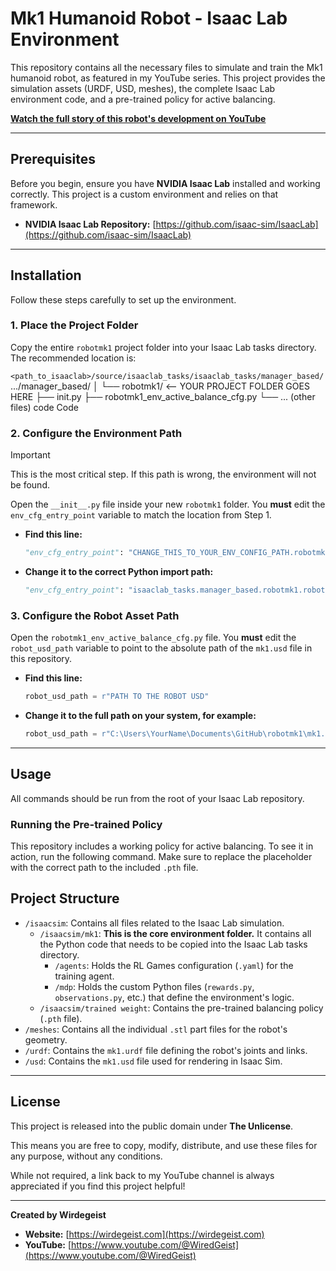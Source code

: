 # Mk1 Humanoid Robot - Isaac Lab Environment

This repository contains all the necessary files to simulate and train the Mk1 humanoid robot, as featured in my YouTube series. This project provides the simulation assets (URDF, USD, meshes), the complete Isaac Lab environment code, and a pre-trained policy for active balancing.

**[Watch the full story of this robot's development on YouTube](https://www.youtube.com/@WiredGeist)**

---

## Prerequisites

Before you begin, ensure you have **NVIDIA Isaac Lab** installed and working correctly. This project is a custom environment and relies on that framework.

*   **NVIDIA Isaac Lab Repository:** [https://github.com/isaac-sim/IsaacLab](https://github.com/isaac-sim/IsaacLab)

---

## Installation

Follow these steps carefully to set up the environment.

### 1. Place the Project Folder

Copy the entire `robotmk1` project folder into your Isaac Lab tasks directory. The recommended location is:

`<path_to_isaaclab>/source/isaaclab_tasks/isaaclab_tasks/manager_based/`
.../manager_based/
│
└── robotmk1/ <-- YOUR PROJECT FOLDER GOES HERE
├── init.py
├── robotmk1_env_active_balance_cfg.py
└── ... (other files)
code
Code
### 2. Configure the Environment Path

> [!IMPORTANT]
> This is the most critical step. If this path is wrong, the environment will not be found.

Open the `__init__.py` file inside your new `robotmk1` folder. You **must** edit the `env_cfg_entry_point` variable to match the location from Step 1.

*   **Find this line:**
    ```python
    "env_cfg_entry_point": "CHANGE_THIS_TO_YOUR_ENV_CONFIG_PATH.robotmk1_env_active_balance_cfg:RobotMk1ActiveBalanceEnvCfg",
    ```
*   **Change it to the correct Python import path:**
    ```python
    "env_cfg_entry_point": "isaaclab_tasks.manager_based.robotmk1.robotmk1_env_active_balance_cfg:RobotMk1ActiveBalanceEnvCfg",
    ```

### 3. Configure the Robot Asset Path

Open the `robotmk1_env_active_balance_cfg.py` file. You **must** edit the `robot_usd_path` variable to point to the absolute path of the `mk1.usd` file in this repository.

*   **Find this line:**
    ```python
    robot_usd_path = r"PATH TO THE ROBOT USD"
    ```
*   **Change it to the full path on your system, for example:**
    ```python
    robot_usd_path = r"C:\Users\YourName\Documents\GitHub\robotmk1\mk1.usd"
    ```

---

## Usage

All commands should be run from the root of your Isaac Lab repository.

### Running the Pre-trained Policy

This repository includes a working policy for active balancing. To see it in action, run the following command. Make sure to replace the placeholder with the correct path to the included `.pth` file.

## Project Structure

*   `/isaacsim`: Contains all files related to the Isaac Lab simulation.
    *   `/isaacsim/mk1`: **This is the core environment folder.** It contains all the Python code that needs to be copied into the Isaac Lab tasks directory.
        *   `/agents`: Holds the RL Games configuration (`.yaml`) for the training agent.
        *   `/mdp`: Holds the custom Python files (`rewards.py`, `observations.py`, etc.) that define the environment's logic.
    *   `/isaacsim/trained weight`: Contains the pre-trained balancing policy (`.pth` file).
*   `/meshes`: Contains all the individual `.stl` part files for the robot's geometry.
*   `/urdf`: Contains the `mk1.urdf` file defining the robot's joints and links.
*   `/usd`: Contains the `mk1.usd` file used for rendering in Isaac Sim.

---

## License

This project is released into the public domain under **The Unlicense**.

This means you are free to copy, modify, distribute, and use these files for any purpose, without any conditions.

While not required, a link back to my YouTube channel is always appreciated if you find this project helpful!

---

**Created by Wirdegeist**
*   **Website:** [https://wirdegeist.com](https://wirdegeist.com)
*   **YouTube:** [https://www.youtube.com/@WiredGeist](https://www.youtube.com/@WiredGeist)
